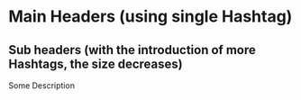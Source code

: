 # Main Headers (using single Hashtag)
## Sub headers (with the introduction of more Hashtags, the size decreases)

Some Description
